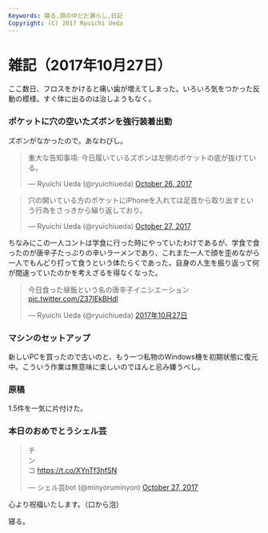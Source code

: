 ```yaml
---
Keywords: 寝る,頭の中だだ漏らし,日記
Copyright: (C) 2017 Ryuichi Ueda
---
```


# 雑記（2017年10月27日）

ここ数日、フロスをかけると痛い歯が増えてしまった。いろいろ気をつかった反動の模様。すぐ体に出るのは治しようもなく。

### ポケットに穴の空いたズボンを強行装着出勤

ズボンがなかったので。あなわびし。

<blockquote class="twitter-tweet"><p lang="ja" dir="ltr">重大な告知事項: 今日履いているズボンは左側のポケットの底が抜けている。</p>&mdash; Ryuichi Ueda (@ryuichiueda) <a href="https://twitter.com/ryuichiueda/status/923693787200622593?ref_src=twsrc%5Etfw">October 26, 2017</a></blockquote> <script async src="https://platform.twitter.com/widgets.js" charset="utf-8"></script>

<blockquote class="twitter-tweet" data-partner="tweetdeck"><p lang="ja" dir="ltr">穴の開いている方のポケットにiPhoneを入れては足首から取り出すという行為をさっきから繰り返しており。</p>&mdash; Ryuichi Ueda (@ryuichiueda) <a href="https://twitter.com/ryuichiueda/status/923748209196900353?ref_src=twsrc%5Etfw">October 27, 2017</a></blockquote>
<script async src="https://platform.twitter.com/widgets.js" charset="utf-8"></script>

ちなみにこの一人コントは学食に行った時にやっていたわけであるが、学食で食ったのが唐辛子たっぷりの辛いラーメンであり、これまた一人で顔を歪めながら一人でもんどり打って食うという体たらくであった。自身の人生を振り返って何が間違っていたのかを考えざるを得なくなった。

<blockquote class="twitter-tweet" data-lang="ja"><p lang="ja" dir="ltr">今日食った昼飯という名の唐辛子イニシエーション <a href="https://t.co/Z37IEkBHdl">pic.twitter.com/Z37IEkBHdl</a></p>&mdash; Ryuichi Ueda (@ryuichiueda) <a href="https://twitter.com/ryuichiueda/status/923930570454732800?ref_src=twsrc%5Etfw">2017年10月27日</a></blockquote>
<script async src="https://platform.twitter.com/widgets.js" charset="utf-8"></script>


### マシンのセットアップ

新しいPCを買ったので古いのと、もう一つ私物のWindows機を初期状態に復元中。こういう作業は無意味に楽しいのでほんと忌み嫌うべし。

### 原稿

1.5件を一気に片付けた。

### 本日のおめでとうシェル芸

<blockquote class="twitter-tweet"><p lang="ja" dir="ltr">チ<br>ン<br>コ <a href="https://t.co/XYnTf3hfSN">https://t.co/XYnTf3hfSN</a></p>&mdash; シェル芸bot (@minyoruminyon) <a href="https://twitter.com/minyoruminyon/status/923849499818131456?ref_src=twsrc%5Etfw">October 27, 2017</a></blockquote> <script async src="https://platform.twitter.com/widgets.js" charset="utf-8"></script>

心より祝福いたします。（口から泡）


寝る。
